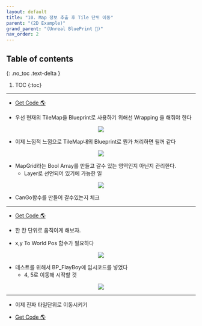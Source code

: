 ```yaml
---
layout: default
title: "10. Map 정보 추출 후 Tile 단위 이동"
parent: "(2D Example)"
grand_parent: "(Unreal BluePrint 🌠)"
nav_order: 2
---
```


## Table of contents
{: .no_toc .text-delta }

1. TOC
{:toc}

---

* [Get Code 🌎](https://github.com/Arthur880708/Unreal_Blueprint_1/tree/16)

* 우선 현재의 TileMap을 Blueprint로 사용하기 위해선 Wrapping 을 해줘야 한다

<p align="center">
  <img src="https://taehyungs-programming-blog.github.io/blog/assets/images/unreal/bp-2/bp2-10-1.png"/>
</p>

* 이제 느낌적 느낌으로 TileMap내의 Blueprint로 뭔가 처리하면 될꺼 같다

<p align="center">
  <img src="https://taehyungs-programming-blog.github.io/blog/assets/images/unreal/bp-2/bp2-10-2.png"/>
</p>

* MapGrid라는 Bool Array를 만들고 갈수 있는 영역인지 아닌지 관리한다.
    * Layer로 선언되어 있기에 가능한 일

<p align="center">
  <img src="https://taehyungs-programming-blog.github.io/blog/assets/images/unreal/bp-2/bp2-10-3.png"/>
</p>

* CanGo함수를 만들어 갈수있는지 체크

---

* [Get Code 🌎](https://github.com/Arthur880708/Unreal_Blueprint_1/tree/17)

* 한 칸 단위로 움직이게 해보자.
* x,y To World Pos 함수가 필요하다

<p align="center">
  <img src="https://taehyungs-programming-blog.github.io/blog/assets/images/unreal/bp-2/bp2-10-4.png"/>
</p>

* 테스트를 위해서 BP_FlayBoy에 임시코드를 넣었다
    * 4, 5로 이동해 시작할 것

<p align="center">
  <img src="https://taehyungs-programming-blog.github.io/blog/assets/images/unreal/bp-2/bp2-10-5.png"/>
</p>

---

* 이제 진짜 타일단위로 이동시키기

* [Get Code 🌎](https://github.com/Arthur880708/Unreal_Blueprint_1/tree/17)



